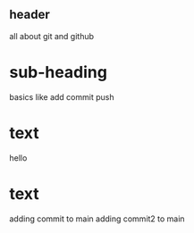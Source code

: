 ## header
all about git and github

# sub-heading
basics like add commit push

# text 
hello

# text 
adding commit to main
adding commit2 to main
